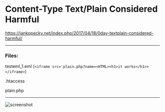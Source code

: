 # Content-Type Text/Plain Considered Harmful

https://jankopecky.net/index.php/2017/04/18/0day-textplain-considered-harmful/

***
### Files:

testeml_1.eml (`<iframe src='plain.php?name=<HTML><h1>it works</h1>></iframe>`)

.htaccess

plain.php

***

![screenshot](https://i.imgur.com/KAXAOGB.png)

